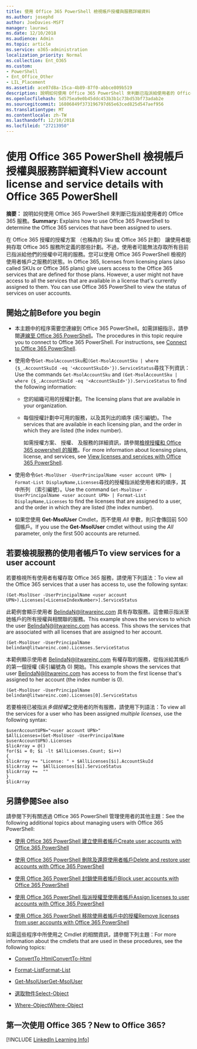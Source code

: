 ```yaml
---
title: 使用 Office 365 PowerShell 檢視帳戶授權與服務詳細資料
ms.author: josephd
author: JoeDavies-MSFT
manager: laurawi
ms.date: 12/10/2018
ms.audience: Admin
ms.topic: article
ms.service: o365-administration
localization_priority: Normal
ms.collection: Ent_O365
ms.custom:
- PowerShell
- Ent_Office_Other
- LIL_Placement
ms.assetid: ace07d8a-15ca-4b89-87f0-abbce809b519
description: 說明如何使用 Office 365 PowerShell 來判斷已指派給使用者的 Office 365 服務。
ms.openlocfilehash: 5d575ea9e0b45ddc453b3b1c73bd53bf73adab2e
ms.sourcegitcommit: 16806849f373196797d65e63ced825d547aef956
ms.translationtype: MT
ms.contentlocale: zh-TW
ms.lasthandoff: 12/10/2018
ms.locfileid: "27213950"
---
```

# <a name="view-account-license-and-service-details-with-office-365-powershell"></a><span data-ttu-id="9b910-103">使用 Office 365 PowerShell 檢視帳戶授權與服務詳細資料</span><span class="sxs-lookup"><span data-stu-id="9b910-103">View account license and service details with Office 365 PowerShell</span></span>

<span data-ttu-id="9b910-104">**摘要：** 說明如何使用 Office 365 PowerShell 來判斷已指派給使用者的 Office 365 服務。</span><span class="sxs-lookup"><span data-stu-id="9b910-104">**Summary:** Explains how to use Office 365 PowerShell to determine the Office 365 services that have been assigned to users.</span></span>
  
<span data-ttu-id="9b910-p101">在 Office 365 授權的授權方案 （也稱為的 Sku 或 Office 365 計劃） 讓使用者能夠存取 Office 365 服務所定義的那些計劃。不過，使用者可能無法存取所有目前已指派給他們的授權中可用的服務。您可以使用 Office 365 PowerShell 檢視的使用者帳戶之服務的狀態。</span><span class="sxs-lookup"><span data-stu-id="9b910-p101">In Office 365, licenses from licensing plans (also called SKUs or Office 365 plans) give users access to the Office 365 services that are defined for those plans. However, a user might not have access to all the services that are available in a license that's currently assigned to them. You can use Office 365 PowerShell to view the status of services on user accounts.</span></span> 

## <a name="before-you-begin"></a><span data-ttu-id="9b910-108">開始之前</span><span class="sxs-lookup"><span data-stu-id="9b910-108">Before you begin</span></span>

- <span data-ttu-id="9b910-p102">本主題中的程序需要您連線到 Office 365 PowerShell。如需詳細指示，請參閱[連線至 Office 365 PowerShell](connect-to-office-365-powershell.md)。</span><span class="sxs-lookup"><span data-stu-id="9b910-p102">The procedures in this topic require you to connect to Office 365 PowerShell. For instructions, see [Connect to Office 365 PowerShell](connect-to-office-365-powershell.md).</span></span>
    
- <span data-ttu-id="9b910-111">使用命令`Get-MsolAccountSku`和`(Get-MsolAccountSku | where {$_.AccountSkuId -eq '<AccountSkuId>'}).ServiceStatus`尋找下列資訊：</span><span class="sxs-lookup"><span data-stu-id="9b910-111">Use the commands  `Get-MsolAccountSku` and `(Get-MsolAccountSku | where {$_.AccountSkuId -eq '<AccountSkuId>'}).ServiceStatus` to find the following information:</span></span>
    
  - <span data-ttu-id="9b910-112">您的組織可用的授權計劃。</span><span class="sxs-lookup"><span data-stu-id="9b910-112">The licensing plans that are available in your organization.</span></span>
    
  - <span data-ttu-id="9b910-113">每個授權計劃中可用的服務，以及其列出的順序 (索引編號)。</span><span class="sxs-lookup"><span data-stu-id="9b910-113">The services that are available in each licensing plan, and the order in which they are listed (the index number).</span></span>
    
     <span data-ttu-id="9b910-114">如需授權方案、 授權、 及服務的詳細資訊，請參閱[檢視授權和 Office 365 powershell 的服務](view-licenses-and-services-with-office-365-powershell.md)。</span><span class="sxs-lookup"><span data-stu-id="9b910-114">For more information about licensing plans, license, and services, see [View licenses and services with Office 365 PowerShell](view-licenses-and-services-with-office-365-powershell.md).</span></span>
    
- <span data-ttu-id="9b910-115">使用命令`Get-MsolUser -UserPrincipalName <user account UPN> | Format-List DisplayName,Licenses`尋找的授權指派給使用者和的順序，其中所列 （索引編號）。</span><span class="sxs-lookup"><span data-stu-id="9b910-115">Use the command  `Get-MsolUser -UserPrincipalName <user account UPN> | Format-List DisplayName,Licenses` to find the licenses that are assigned to a user, and the order in which they are listed (the index number).</span></span>
    
- <span data-ttu-id="9b910-116">如果您使用 **Get-MsolUser** Cmdlet，而不使用 _All_ 參數，則只會傳回前 500 個帳戶。</span><span class="sxs-lookup"><span data-stu-id="9b910-116">If you use the **Get-MsolUser** cmdlet without using the _All_ parameter, only the first 500 accounts are returned.</span></span>
    

## <a name="to-view-services-for-a-user-account"></a><span data-ttu-id="9b910-117">若要檢視服務的使用者帳戶</span><span class="sxs-lookup"><span data-stu-id="9b910-117">To view services for a user account</span></span>

<span data-ttu-id="9b910-118">若要檢視所有使用者有權存取 Office 365 服務，請使用下列語法：</span><span class="sxs-lookup"><span data-stu-id="9b910-118">To view all the Office 365 services that a user has access to, use the following syntax:</span></span>
  
```
(Get-MsolUser -UserPrincipalName <user account UPN>).Licenses[<LicenseIndexNumber>].ServiceStatus
```

<span data-ttu-id="9b910-p103">此範例會顯示使用者 BelindaN@litwareinc.com 具有存取服務。這會顯示指派至她帳戶的所有授權與相關聯的服務。</span><span class="sxs-lookup"><span data-stu-id="9b910-p103">This example shows the services to which the user BelindaN@litwareinc.com has access. This shows the services that are associated with all licenses that are assigned to her account.</span></span>
  
```
(Get-MsolUser -UserPrincipalName belindan@litwareinc.com).Licenses.ServiceStatus
```

<span data-ttu-id="9b910-121">本範例顯示使用者 BelindaN@litwareinc.com 有權存取的服務，從指派給其帳戶的第一個授權 (索引編號為 0) 開始。</span><span class="sxs-lookup"><span data-stu-id="9b910-121">This example shows the services that user BelindaN@litwareinc.com has access to from the first license that's assigned to her account (the index number is 0).</span></span>
  
```
(Get-MsolUser -UserPrincipalName belindan@litwareinc.com).Licenses[0].ServiceStatus
```

<span data-ttu-id="9b910-122">若要檢視已被指派*多個授權*之使用者的所有服務，請使用下列語法：</span><span class="sxs-lookup"><span data-stu-id="9b910-122">To view all the services for a user who has been assigned *multiple licenses*, use the following syntax:</span></span>

```
$userAccountUPN="<user account UPN>"
$AllLicenses=(Get-MsolUser -UserPrincipalName $userAccountUPN).Licenses
$licArray = @()
for($i = 0; $i -lt $AllLicenses.Count; $i++)
{
$licArray += "License: " + $AllLicenses[$i].AccountSkuId
$licArray +=  $AllLicenses[$i].ServiceStatus
$licArray +=  ""
}
$licArray
```

  
## <a name="see-also"></a><span data-ttu-id="9b910-123">另請參閱</span><span class="sxs-lookup"><span data-stu-id="9b910-123">See also</span></span>

<span data-ttu-id="9b910-124">請參閱下列有關透過 Office 365 PowerShell 管理使用者的其他主題：</span><span class="sxs-lookup"><span data-stu-id="9b910-124">See the following additional topics about managing users with Office 365 PowerShell:</span></span>
  
- [<span data-ttu-id="9b910-125">使用 Office 365 PowerShell 建立使用者帳戶</span><span class="sxs-lookup"><span data-stu-id="9b910-125">Create user accounts with Office 365 PowerShell</span></span>](create-user-accounts-with-office-365-powershell.md)
    
- [<span data-ttu-id="9b910-126">使用 Office 365 PowerShell 刪除及還原使用者帳戶</span><span class="sxs-lookup"><span data-stu-id="9b910-126">Delete and restore user accounts with Office 365 PowerShell</span></span>](delete-and-restore-user-accounts-with-office-365-powershell.md)
    
- [<span data-ttu-id="9b910-127">使用 Office 365 PowerShell 封鎖使用者帳戶</span><span class="sxs-lookup"><span data-stu-id="9b910-127">Block user accounts with Office 365 PowerShell</span></span>](block-user-accounts-with-office-365-powershell.md)
    
- [<span data-ttu-id="9b910-128">使用 Office 365 PowerShell 指派授權至使用者帳戶</span><span class="sxs-lookup"><span data-stu-id="9b910-128">Assign licenses to user accounts with Office 365 PowerShell</span></span>](assign-licenses-to-user-accounts-with-office-365-powershell.md)
    
- [<span data-ttu-id="9b910-129">使用 Office 365 PowerShell 移除使用者帳戶中的授權</span><span class="sxs-lookup"><span data-stu-id="9b910-129">Remove licenses from user accounts with Office 365 PowerShell</span></span>](remove-licenses-from-user-accounts-with-office-365-powershell.md)
    
<span data-ttu-id="9b910-130">如需這些程序中所使用之 Cmdlet 的相關資訊，請參閱下列主題：</span><span class="sxs-lookup"><span data-stu-id="9b910-130">For more information about the cmdlets that are used in these procedures, see the following topics:</span></span>
  
- [<span data-ttu-id="9b910-131">ConvertTo Html</span><span class="sxs-lookup"><span data-stu-id="9b910-131">ConvertTo-Html</span></span>](https://go.microsoft.com/fwlink/p/?LinkId=113290)
    
- [<span data-ttu-id="9b910-132">Format-List</span><span class="sxs-lookup"><span data-stu-id="9b910-132">Format-List</span></span>](https://go.microsoft.com/fwlink/p/?LinkId=113302)
    
- [<span data-ttu-id="9b910-133">Get-MsolUser</span><span class="sxs-lookup"><span data-stu-id="9b910-133">Get-MsolUser</span></span>](https://go.microsoft.com/fwlink/p/?LinkId=691543)
    
- [<span data-ttu-id="9b910-134">選取物件</span><span class="sxs-lookup"><span data-stu-id="9b910-134">Select-Object</span></span>](https://go.microsoft.com/fwlink/p/?LinkId=113387)
    
- [<span data-ttu-id="9b910-135">Where-Object</span><span class="sxs-lookup"><span data-stu-id="9b910-135">Where-Object</span></span>](https://go.microsoft.com/fwlink/p/?LinkId=113423)
    

  
## <a name="new-to-office-365"></a><span data-ttu-id="9b910-136">第一次使用 Office 365？</span><span class="sxs-lookup"><span data-stu-id="9b910-136">New to Office 365?</span></span>


[!INCLUDE [LinkedIn Learning Info](../common/office/linkedin-learning-info.md)]
